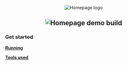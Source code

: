 <p align='center'>
<picture>
  <source media="(prefers-color-scheme: dark)" srcset="https://raw.githubusercontent.com/Shadofer/shadofer.github.io/master/.github/assets/logo.svg">
  <img alt="Homepage logo" src="https://raw.githubusercontent.com/Shadofer/shadofer.github.io/master/.github/assets/logo-dark.svg">
</picture>
</p>

<h2 align='center'>

<img src='https://raw.githubusercontent.com/Shadofer/shadofer.github.io/master/.github/assets/demo-build.svg' alt='Homepage demo build'>
  
</h2>

### Get started

**[Running](https://github.com/Shadofer/shadofer.github.io/blob/master/.github/markdown/RUNNING.md)**

**[Tools used](https://github.com/Shadofer/shadofer.github.io/blob/master/.github/markdown/TOOLS.md)**
